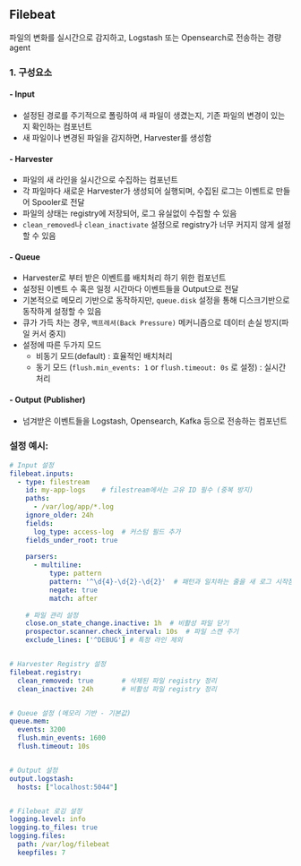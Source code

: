 ## Filebeat
파일의 변화를 실시간으로 감지하고, Logstash 또는 Opensearch로 전송하는 경량 agent


### 1. 구성요소
#### - Input
- 설정된 경로를 주기적으로 폴링하여 새 파일이 생겼는지, 기존 파일의 변경이 있는지 확인하는 컴포넌트
- 새 파일이나 변경된 파일을 감지하면, Harvester를 생성함

#### - Harvester
- 파일의 새 라인을 실시간으로 수집하는 컴포넌트
- 각 파일마다 새로운 Harvester가 생성되어 실행되며, 수집된 로그는 이벤트로 만들어 Spooler로 전달
- 파일의 상태는 registry에 저장되어, 로그 유실없이 수집할 수 있음
- `clean_removed`나 `clean_inactivate` 설정으로 registry가 너무 커지지 않게 설정할 수 있음

#### - Queue
- Harvester로 부터 받은 이벤트를 배치처리 하기 위한 컴포넌트
- 설정된 이벤트 수 혹은 일정 시간마다 이벤트들을 Output으로 전달
- 기본적으로 메모리 기반으로 동작하지만, `queue.disk` 설정을 통해 디스크기반으로 동작하게 설정할 수 있음
- 큐가 가득 차는 경우, `백프레셔(Back Pressure)` 메커니즘으로 데이터 손실 방지(파일 커서 중지)
- 설정에 따른 두가지 모드
  - 비동기 모드(default) : 효율적인 배치처리
  - 동기 모드 (`flush.min_events: 1` or `flush.timeout: 0s` 로 설정) : 실시간 처리

#### - Output (Publisher)
- 넘겨받은 이벤트들을 Logstash, Opensearch, Kafka 등으로 전송하는 컴포넌트


### 설정 예시:
```yaml
# Input 설정
filebeat.inputs:
  - type: filestream
    id: my-app-logs    # filestream에서는 고유 ID 필수 (중복 방지)
    paths:
      - /var/log/app/*.log
    ignore_older: 24h
    fields:
      log_type: access-log  # 커스텀 필드 추가
    fields_under_root: true
    
    parsers:
      - multiline:
          type: pattern
          pattern: '^\d{4}-\d{2}-\d{2}'  # 패턴과 일치하는 줄을 새 로그 시작점으로 설정
          negate: true
          match: after
    
    # 파일 관리 설정
    close.on_state_change.inactive: 1h  # 비활성 파일 닫기
    prospector.scanner.check_interval: 10s  # 파일 스캔 주기
    exclude_lines: ['^DEBUG'] # 특정 라인 제외


# Harvester Registry 설정
filebeat.registry:
  clean_removed: true       # 삭제된 파일 registry 정리
  clean_inactive: 24h       # 비활성 파일 registry 정리


# Queue 설정 (메모리 기반 - 기본값)
queue.mem:
  events: 3200
  flush.min_events: 1600
  flush.timeout: 10s


# Output 설정
output.logstash:
  hosts: ["localhost:5044"]


# Filebeat 로깅 설정
logging.level: info
logging.to_files: true
logging.files:
  path: /var/log/filebeat
  keepfiles: 7
```